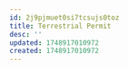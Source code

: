 ```yaml
---
id: 2j9pjmuet0si7tcsujs0toz
title: Terrestrial Permit
desc: ''
updated: 1748917010972
created: 1748917010972
---
```

